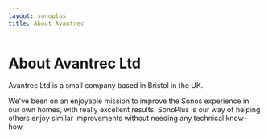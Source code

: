 ```yaml
---
layout: sonoplus
title: About Avantrec
---
```


# About Avantrec Ltd

Avantrec Ltd is a small company based in Bristol in the UK.

We've been on an enjoyable mission to improve the Sonos experience in our own homes, with really excellent results. SonoPlus is our way of helping others enjoy similar improvements without needing any technical know-how.